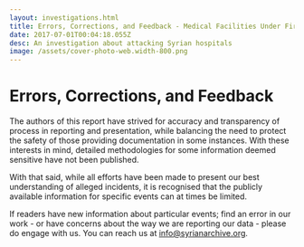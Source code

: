 ```yaml
---
layout: investigations.html
title: Errors, Corrections, and Feedback - Medical Facilities Under Fire
date: 2017-07-01T00:04:18.055Z
desc: An investigation about attacking Syrian hospitals
image: /assets/cover-photo-web.width-800.png
---
```

# Errors, Corrections, and Feedback

The authors of this report have strived for accuracy and transparency of process in reporting and presentation, while balancing the need to protect the safety of those providing documentation in some instances. With these interests in mind, detailed methodologies for some information deemed sensitive have not been published.

With that said, while all efforts have been made to present our best understanding of alleged incidents, it is recognised that the publicly available information for specific events can at times be limited.

If readers have new information about particular events; find an error in our work - or have concerns about the way we are reporting our data - please do engage with us. You can reach us at info@syrianarchive.org.
